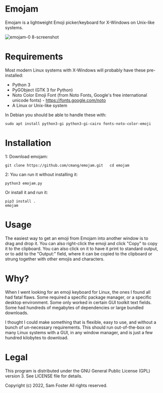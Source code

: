 # Emojam
Emojam is a lightweight Emoji picker/keyboard for X-Windows on Unix-like systems.

![emojam-0 8-screenshot](https://user-images.githubusercontent.com/261501/169489836-4c3e255a-2ded-41a8-9109-c693179e4246.png)

# Requirements
Most modern Linux systems with X-Windows will probably have these pre-installed:

* Python 3
* PyGObject (GTK 3 for Python)
* Noto Color Emoji Font (from Noto Fonts, Google's free international unicode fonts) - https://fonts.google.com/noto
* A Linux or Unix-like system

In Debian you should be able to handle these with:

`
    sudo apt install python3-gi python3-gi-cairo fonts-noto-color-emoji 
`

# Installation

1: Download emojam:

`
    git clone https://github.com/cmang/emojam.git  
    cd emojam  
`

2: You can run it without installing it:

`
    python3 emojam.py
`

Or install it and run it:

```
pip3 install .  
emojam  
```

# Usage
The easiest way to get an emoji from Emojam into another window is to drag and drop it. You can also right-click the emoji and click "Copy" to copy it to the clipboard. You can also click on it to have it print to standard output, or to add to the "Output:" field, where it can be copied to the clipboard or strung together with other emojis and characters.

# Why?
When I went looking for an emoji keyboard for Linux, the ones I found all had fatal flaws. Some required a specific package manager, or a specific desktop environment. Some only worked in certain GUI toolkit text fields. Some had hundreds of megabytes of dependencies or large bundled downloads.

I thought I could make something that is flexible, easy to use, and without a bunch of un-necessary requirements. This should run out-of-the-box on many Linux systems with a GUI, in any window manager, and is just a few hundred kilobytes to download.

# Legal
This program is distributed under the GNU General Public License (GPL) version 3. See LICENSE file for details.

Copyright (c) 2022, Sam Foster All rights reserved.


